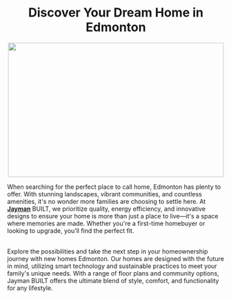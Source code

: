 <h1 style="text-align: center;"><strong>Discover Your Dream Home in Edmonton</strong></h1>
<p><strong><img style="display: block; margin-left: auto; margin-right: auto;" src="https://www.jayman.com/assets/image-collage-photos/Sustainability_SolarPanels__FillWzE2MDAsMTAwMF0.jpg" alt="" width="500" height="312" /></strong></p>
<p><span style="font-weight: 400;">When searching for the perfect place to call home, Edmonton has plenty to offer. With stunning landscapes, vibrant communities, and countless amenities, it's no wonder more families are choosing to settle here. At <a href="https://www.jayman.com/"><strong>Jayman</strong></a> BUILT, we prioritize quality, energy efficiency, and innovative designs to ensure your home is more than just a place to live&mdash;it's a space where memories are made. Whether you're a first-time homebuyer or looking to upgrade, you&rsquo;ll find the perfect fit.</span></p>
<p><br /><span style="font-weight: 400;">Explore the possibilities and take the next step in your homeownership journey with</span> new homes Edmonton<span style="font-weight: 400;">. Our homes are designed with the future in mind, utilizing smart technology and sustainable practices to meet your family's unique needs. With a range of floor plans and community options, Jayman BUILT offers the ultimate blend of style, comfort, and functionality for any lifestyle.</span></p>